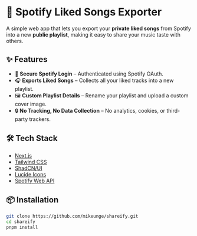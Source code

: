 # 🎵 Spotify Liked Songs Exporter

A simple web app that lets you export your **private liked songs** from Spotify into a new **public playlist**, making it easy to share your music taste with others.

## ✨ Features

- 🔐 **Secure Spotify Login** – Authenticated using Spotify OAuth.
- 🎧 **Exports Liked Songs** – Collects all your liked tracks into a new playlist.
- 🖼️ **Custom Playlist Details** – Rename your playlist and upload a custom cover image.
- 🔒 **No Tracking, No Data Collection** – No analytics, cookies, or third-party trackers.

## 🛠️ Tech Stack

- [Next.js](https://nextjs.org/)
- [Tailwind CSS](https://tailwindcss.com/)
- [ShadCN/UI](https://ui.shadcn.com/)
- [Lucide Icons](https://lucide.dev/)
- [Spotify Web API](https://developer.spotify.com/documentation/web-api)

## 📦 Installation

```bash
git clone https://github.com/mikeunge/shareify.git
cd shareify
pnpm install
```
